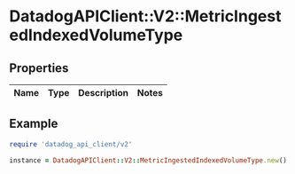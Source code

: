 # DatadogAPIClient::V2::MetricIngestedIndexedVolumeType

## Properties

| Name | Type | Description | Notes |
| ---- | ---- | ----------- | ----- |

## Example

```ruby
require 'datadog_api_client/v2'

instance = DatadogAPIClient::V2::MetricIngestedIndexedVolumeType.new()
```
